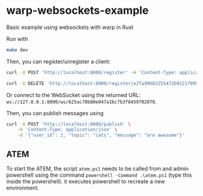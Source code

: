 # warp-websockets-example
Basic example using websockets with warp in Rust

Run with

```bash
make dev
```

Then, you can register/unregister a client:

```bash
curl -X POST 'http://localhost:8000/register' -H 'Content-Type: application/json' -d '{ "user_id": 1 }' 

curl -X DELETE 'http://localhost:8000/register/e2fa90682255472b9221709566dbceba' 
```

Or connect to the WebSocket using the returned URL: `ws://127.0.0.1:8000/ws/625ac78b88e047a1bc7b3f8459702078`.

Then, you can publish messages using

```bash
curl -X POST 'http://localhost:8000/publish' \
    -H 'Content-Type: application/json' \
    -d '{"user_id": 1, "topic": "cats", "message": "are awesome"}'
```

## ATEM

To start the ATEM, the script `atem.ps1` needs to be called from and admin powershell using the command `powershell -Command .\atem.ps1` (type this inside the powershell). it executes powershell to recreate a new environment.

